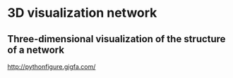 # 3D visualization network
## Three-dimensional visualization of the structure of a network



 http://pythonfigure.gigfa.com/


